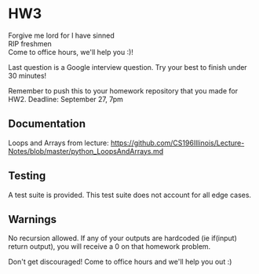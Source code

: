 # HW3

Forgive me lord for I have sinned <br />
RIP freshmen <br />
Come to office hours, we'll help you :)! <br />

Last question is a Google interview question. Try your best to finish under 30 minutes!

Remember to push this to your homework repository that you made for HW2.
Deadline: September 27, 7pm

## Documentation
Loops and Arrays from lecture: https://github.com/CS196Illinois/Lecture-Notes/blob/master/python_LoopsAndArrays.md

## Testing
A test suite is provided. This test suite does not account for all edge cases.

## Warnings
No recursion allowed.
If any of your outputs are hardcoded (ie if(input) return output), you will receive a 0 on that homework problem.

Don't get discouraged! Come to office hours and we'll help you out :)
